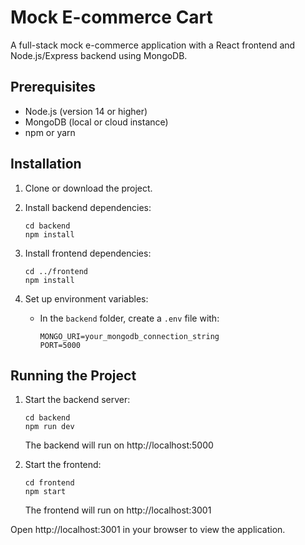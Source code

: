 # Mock E-commerce Cart

A full-stack mock e-commerce application with a React frontend and Node.js/Express backend using MongoDB.

## Prerequisites

- Node.js (version 14 or higher)
- MongoDB (local or cloud instance)
- npm or yarn

## Installation

1. Clone or download the project.

2. Install backend dependencies:
   ```
   cd backend
   npm install
   ```

3. Install frontend dependencies:
   ```
   cd ../frontend
   npm install
   ```

4. Set up environment variables:
   - In the `backend` folder, create a `.env` file with:
     ```
     MONGO_URI=your_mongodb_connection_string
     PORT=5000
     ```

## Running the Project

1. Start the backend server:
   ```
   cd backend
   npm run dev
   ```
   The backend will run on http://localhost:5000

2. Start the frontend:
   ```
   cd frontend
   npm start
   ```
   The frontend will run on http://localhost:3001

Open http://localhost:3001 in your browser to view the application.
